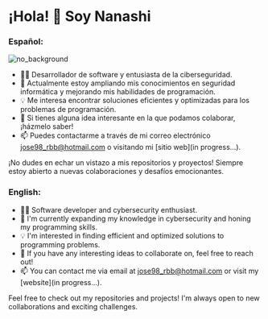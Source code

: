 # ¡Hola! 👋 Soy Nanashi

### Español:
![no_background](https://github.com/nanashi-eth/nanashi-eth/assets/148278933/300f29cd-98aa-4ea2-aad7-2c356ed32409)


- 👨‍💻 Desarrollador de software y entusiasta de la ciberseguridad.
- 🌱 Actualmente estoy ampliando mis conocimientos en seguridad informática y mejorando mis habilidades de programación.
- 💡 Me interesa encontrar soluciones eficientes y optimizadas para los problemas de programación.
- 💬 Si tienes alguna idea interesante en la que podamos colaborar, ¡házmelo saber!
- 📫 Puedes contactarme a través de mi correo electrónico [jose98_rbb@hotmail.com](mailto:jose98_rbb@hotmail.com) o visitando mi [sitio web](in progress...).

¡No dudes en echar un vistazo a mis repositorios y proyectos! Siempre estoy abierto a nuevas colaboraciones y desafíos emocionantes.


### English:

- 👨‍💻 Software developer and cybersecurity enthusiast.
- 🌱 I'm currently expanding my knowledge in cybersecurity and honing my programming skills.
- 💡 I'm interested in finding efficient and optimized solutions to programming problems.
- 💬 If you have any interesting ideas to collaborate on, feel free to reach out!
- 📫 You can contact me via email at [jose98_rbb@hotmail.com](mailto:jose98_rbb@hotmail.com) or visit my [website](in progress...).

Feel free to check out my repositories and projects! I'm always open to new collaborations and exciting challenges.
